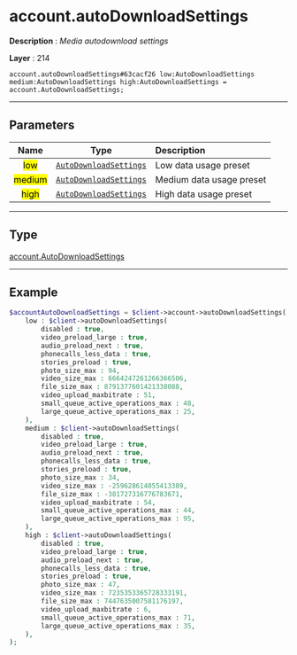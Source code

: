 # account.autoDownloadSettings

**Description** : *Media autodownload settings*

**Layer** : 214

```tl
account.autoDownloadSettings#63cacf26 low:AutoDownloadSettings medium:AutoDownloadSettings high:AutoDownloadSettings = account.AutoDownloadSettings;
```

---

## Parameters

| Name | Type | Description |
| :---: | :---: | :--- |
| <mark>low</mark> | [`AutoDownloadSettings`](type/AutoDownloadSettings) | Low data usage preset |
| <mark>medium</mark> | [`AutoDownloadSettings`](type/AutoDownloadSettings) | Medium data usage preset |
| <mark>high</mark> | [`AutoDownloadSettings`](type/AutoDownloadSettings) | High data usage preset |

---

## Type

[account.AutoDownloadSettings](type/account.AutoDownloadSettings)

---

## Example

```php
$accountAutoDownloadSettings = $client->account->autoDownloadSettings(
	low : $client->autoDownloadSettings(
		disabled : true,
		video_preload_large : true,
		audio_preload_next : true,
		phonecalls_less_data : true,
		stories_preload : true,
		photo_size_max : 94,
		video_size_max : 6664247261266366506,
		file_size_max : 8791377601421338088,
		video_upload_maxbitrate : 51,
		small_queue_active_operations_max : 48,
		large_queue_active_operations_max : 25,
	),
	medium : $client->autoDownloadSettings(
		disabled : true,
		video_preload_large : true,
		audio_preload_next : true,
		phonecalls_less_data : true,
		stories_preload : true,
		photo_size_max : 34,
		video_size_max : -259628614055413389,
		file_size_max : -381727316776783671,
		video_upload_maxbitrate : 54,
		small_queue_active_operations_max : 44,
		large_queue_active_operations_max : 95,
	),
	high : $client->autoDownloadSettings(
		disabled : true,
		video_preload_large : true,
		audio_preload_next : true,
		phonecalls_less_data : true,
		stories_preload : true,
		photo_size_max : 47,
		video_size_max : 7235353365728333191,
		file_size_max : 7447635007581176197,
		video_upload_maxbitrate : 6,
		small_queue_active_operations_max : 71,
		large_queue_active_operations_max : 35,
	),
);
```